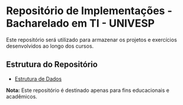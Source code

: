# Repositório de Implementações - Bacharelado em TI - UNIVESP

Este repositório será utilizado para armazenar os projetos e exercícios desenvolvidos ao longo dos cursos.

## Estrutura do Repositório

- [Estrutura de Dados](./estrutura_de_dados_COM160)


**Nota:** Este repositório é destinado apenas para fins educacionais e acadêmicos.
